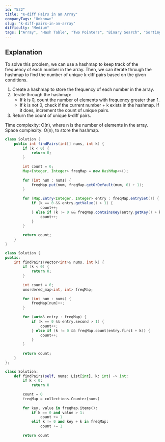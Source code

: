 ```yaml
---
id: "532"
title: "K-diff Pairs in an Array"
companyTags: "Unknown"
slug: "k-diff-pairs-in-an-array"
difficulty: "Medium"
tags: ["Array", "Hash Table", "Two Pointers", "Binary Search", "Sorting"]
---
```


## Explanation
To solve this problem, we can use a hashmap to keep track of the frequency of each number in the array. Then, we can iterate through the hashmap to find the number of unique k-diff pairs based on the given conditions.

1. Create a hashmap to store the frequency of each number in the array.
2. Iterate through the hashmap:
   - If k is 0, count the number of elements with frequency greater than 1.
   - If k is not 0, check if the current number + k exists in the hashmap. If it does, increment the count of unique pairs.
3. Return the count of unique k-diff pairs.

Time complexity: O(n), where n is the number of elements in the array.
Space complexity: O(n), to store the hashmap.
```java
class Solution {
    public int findPairs(int[] nums, int k) {
        if (k < 0) {
            return 0;
        }
        
        int count = 0;
        Map<Integer, Integer> freqMap = new HashMap<>();
        
        for (int num : nums) {
            freqMap.put(num, freqMap.getOrDefault(num, 0) + 1);
        }
        
        for (Map.Entry<Integer, Integer> entry : freqMap.entrySet()) {
            if (k == 0 && entry.getValue() > 1) {
                count++;
            } else if (k != 0 && freqMap.containsKey(entry.getKey() + k)) {
                count++;
            }
        }
        
        return count;
    }
}
```

```cpp
class Solution {
public:
    int findPairs(vector<int>& nums, int k) {
        if (k < 0) {
            return 0;
        }
        
        int count = 0;
        unordered_map<int, int> freqMap;
        
        for (int num : nums) {
            freqMap[num]++;
        }
        
        for (auto& entry : freqMap) {
            if (k == 0 && entry.second > 1) {
                count++;
            } else if (k != 0 && freqMap.count(entry.first + k)) {
                count++;
            }
        }
        
        return count;
    }
};
```

```python
class Solution:
    def findPairs(self, nums: List[int], k: int) -> int:
        if k < 0:
            return 0
        
        count = 0
        freqMap = collections.Counter(nums)
        
        for key, value in freqMap.items():
            if k == 0 and value > 1:
                count += 1
            elif k != 0 and key + k in freqMap:
                count += 1
                
        return count
```